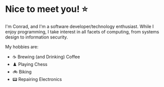 # Nice to meet you! ⭐

I'm Conrad, and I'm a software developer/technology enthusiast. While I enjoy programming, I take interest in all facets of computing, from systems design to information security.

My hobbies are:
- ☕ Brewing (and Drinking) Coffee
- ♟️ Playing Chess
- 🚲 Biking
- 📟 Repairing Electronics


